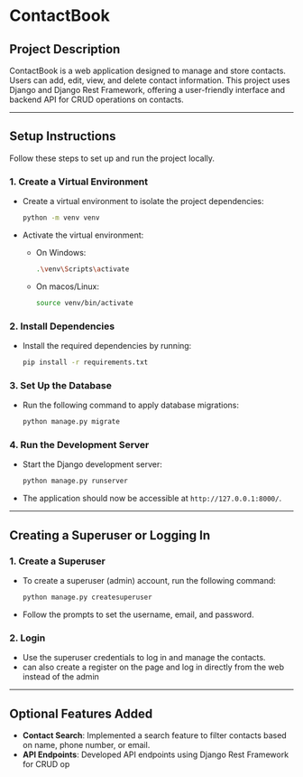 # ContactBook

## Project Description
ContactBook is a web application designed to manage and store contacts. Users can add, edit, view, and delete contact information. This project uses Django and Django Rest Framework, offering a user-friendly interface and backend API for CRUD operations on contacts.

---

## Setup Instructions

Follow these steps to set up and run the project locally.

### 1. **Create a Virtual Environment**
   - Create a virtual environment to isolate the project dependencies:

     ```bash
     python -m venv venv
     ```

   - Activate the virtual environment:
     - On Windows:
       ```bash
       .\venv\Scripts\activate
       ```
     - On macos/Linux:
       ```bash
       source venv/bin/activate
       ```

### 2. **Install Dependencies**
   - Install the required dependencies by running:

     ```bash
     pip install -r requirements.txt
     ```

### 3. **Set Up the Database**
   - Run the following command to apply database migrations:

     ```bash
     python manage.py migrate
     ```

### 4. **Run the Development Server**
   - Start the Django development server:

     ```bash
     python manage.py runserver
     ```

   - The application should now be accessible at `http://127.0.0.1:8000/`.

---

## Creating a Superuser or Logging In

### 1. **Create a Superuser**
   - To create a superuser (admin) account, run the following command:

     ```bash
     python manage.py createsuperuser
     ```

   - Follow the prompts to set the username, email, and password.

### 2. **Login**
   - Use the superuser credentials to log in and manage the contacts.
   - can also create a register on the page and log in directly from the web instead of the admin

---

## Optional Features Added

- **Contact Search**: Implemented a search feature to filter contacts based on name, phone number, or email.
- **API Endpoints**: Developed API endpoints using Django Rest Framework for CRUD op
